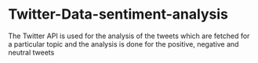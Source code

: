 # Twitter-Data-sentiment-analysis
The Twitter API is used for the analysis of the tweets which are fetched for a particular topic and the analysis is done for the positive, negative and neutral tweets
